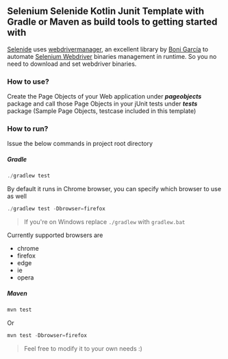 ## Selenium Selenide Kotlin Junit Template with Gradle or Maven as build tools to getting started with

[Selenide](https://selenide.org) uses [webdrivermanager](https://github.com/bonigarcia/webdrivermanager), an excellent library by [Boni García](https://github.com/bonigarcia) to automate [Selenium Webdriver](https://docs.seleniumhq.org/projects/webdriver/) binaries management in runtime. So you no need to download and set webdriver binaries.

### How to use?
Create the Page Objects of your Web application under **_pageobjects_** package and call those Page Objects in your jUnit tests under **_tests_** package (Sample Page Objects, testcase included in this template)

### How to run?
Issue the below commands in project root directory
 
 ##### Gradle
```javascript
./gradlew test
```
By default it runs in Chrome browser, you can specify which browser to use as well
```javascript
./gradlew test -Dbrowser=firefox
```
>If you're on Windows replace `./gradlew` with `gradlew.bat`

Currently supported browsers are 
* chrome
* firefox
* edge
* ie
* opera 

##### Maven
```javascript
mvn test
```
Or
```javascript
mvn test -Dbrowser=firefox
```
> Feel free to modify it to your own needs :)